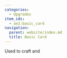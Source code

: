 ```yaml
---
categories:
  - Upgrades
item_ids:
  - ae2:basic_card
navigation:
  parent: website/index.md
  title: Basic Card
---
```


Used to craft <ItemLink id="capacity_card"/> and

<ItemLink id="redstone_card" />

<RecipeFor id="basic_card" />
